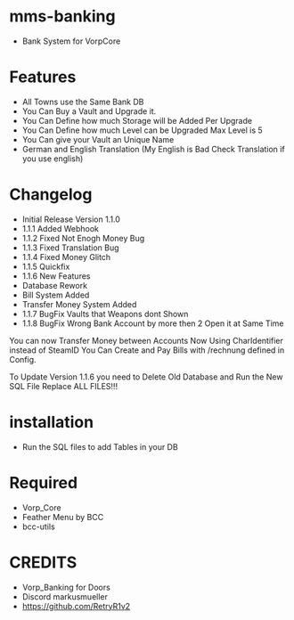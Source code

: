 # mms-banking

- Bank System for VorpCore

# Features
 
- All Towns use the Same Bank DB
- You Can Buy a Vault and Upgrade it.
- You Can Define how much Storage will be Added Per Upgrade
- You Can Define how much Level can be Upgraded Max Level is 5
- You Can give your Vault an Unique Name
- German and English Translation (My English is Bad Check Translation if you use english)

# Changelog

- Initial Release Version 1.1.0
- 1.1.1 Added Webhook
- 1.1.2 Fixed Not Enogh Money Bug
- 1.1.3 Fixed Translation Bug
- 1.1.4 Fixed Money Glitch 
- 1.1.5 Quickfix
- 1.1.6 New Features
- Database Rework
- Bill System Added
- Transfer Money System Added
- 1.1.7 BugFix Vaults that Weapons dont Shown
- 1.1.8 BugFix Wrong Bank Account by more then 2 Open it at Same Time

You can now Transfer Money between Accounts
Now Using CharIdentifier instead of SteamID
You Can Create and Pay Bills with /rechnung defined in Config.

To Update Version 1.1.6 you need to Delete Old Database and Run the New SQL File
Replace ALL FILES!!!

# installation 

- Run the SQL files to add Tables in your DB



# Required
- Vorp_Core 
- Feather Menu by BCC
- bcc-utils


# CREDITS
- Vorp_Banking for Doors
- Discord markusmueller 
- https://github.com/RetryR1v2 
